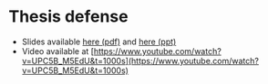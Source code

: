 # Thesis defense

- Slides available [here (pdf)](kjiokeng.github.io/assets/pdf/defense/Soutenance_Kevin_Jiokeng_animated.pdf) and [here (ppt)](kjiokeng.github.io/assets/pdf/defense/Soutenance_Kevin_Jiokeng.pptx)
- Video available at [https://www.youtube.com/watch?v=UPC5B_M5EdU&t=1000s](https://www.youtube.com/watch?v=UPC5B_M5EdU&t=1000s)
